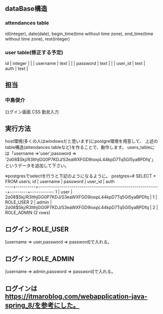 ## dataBase構造
### attendances table
id(integer),
date(date),
begin_time(time without time zone),
end_time(time without time zone),
rest(integer)

### user table(修正する予定)
 id       | integer |           |          | 
 username | text    |           |          | 
 password | text    |           |          | 
 user_id  | text    |   
 auth     | text    |   

## 担当
### 中島俊介
ログイン画面 CSS
勤怠入力


## 実行方法
host環境(多くの人はwindowsだと思います)にpostgre環境を用意して、
上述のtable構造(attendances tableなど)を作ることで、動作します。
users_tableには「username =>'user',password => '$2a$08$Skj/R3IthjGG0P7KDJ/S3eaWXFGD9ioxpL44kpD7Tq5Gl5yaBPDfq'」というデータを追加して下さい。

※postgresでselectを行うと下記のようになるように。
postgres=# SELECT * FROM users;
 id | username |                           password                           | user_id |    auth    
----+----------+--------------------------------------------------------------+---------+------------
  1 | user     | $2a$08$Skj/R3IthjGG0P7KDJ/S3eaWXFGD9ioxpL44kpD7Tq5Gl5yaBPDfq | 1       | ROLE_USER
  2 | admin    | $2a$08$Skj/R3IthjGG0P7KDJ/S3eaWXFGD9ioxpL44kpD7Tq5Gl5yaBPDfq | 2       | ROLE_ADMIN
(2 rows)



## ログイン ROLE_USER
[username => user,password => password]で入れる。
## ログイン ROLE_ADMIN
[username => admin,password => password]で入れる。

## ログインは https://itmaroblog.com/webapplication-java-spring_8/を参考にした。